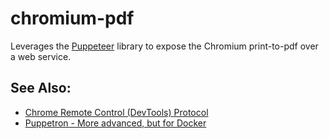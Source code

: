 # chromium-pdf

Leverages the [Puppeteer](https://github.com/GoogleChrome/puppeteer) library to expose the Chromium print-to-pdf over a web service.

## See Also:
   - [Chrome Remote Control (DevTools) Protocol](https://chromedevtools.github.io/devtools-protocol/tot/Page#method-printToPDF)
   - [Puppetron - More advanced, but for Docker](https://github.com/cheeaun/puppetron)
